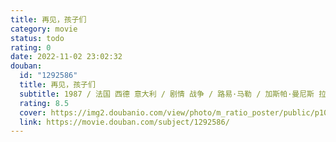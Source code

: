 ```yaml
---
title: 再见，孩子们
category: movie
status: todo
rating: 0
date: 2022-11-02 23:02:32
douban:
  id: "1292586"
  title: 再见，孩子们
  subtitle: 1987 / 法国 西德 意大利 / 剧情 战争 / 路易·马勒 / 加斯帕·曼尼斯 拉斐尔·费伊特
  rating: 8.5
  cover: https://img2.doubanio.com/view/photo/m_ratio_poster/public/p1095874762.jpg
  link: https://movie.douban.com/subject/1292586/
---
```


